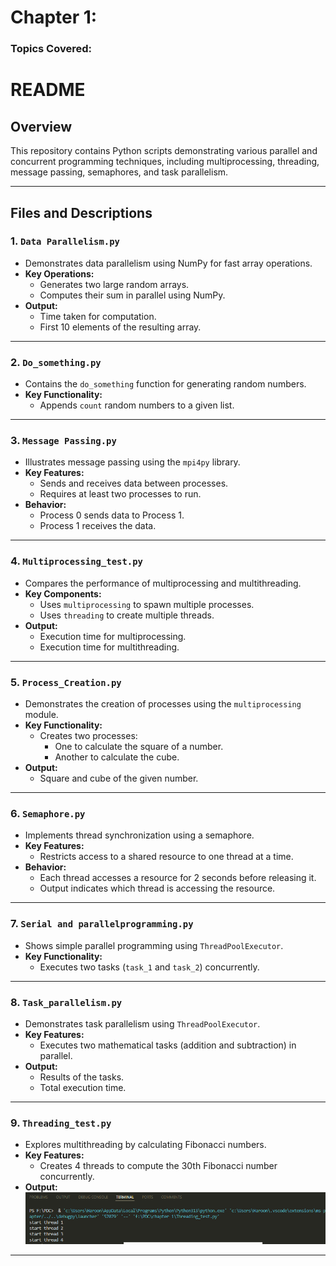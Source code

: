 # Chapter 1:
### Topics Covered:

# README

## Overview

This repository contains Python scripts demonstrating various parallel and concurrent programming techniques, including multiprocessing, threading, message passing, semaphores, and task parallelism.

---

## Files and Descriptions

### **1. `Data Parallelism.py`**
- Demonstrates data parallelism using NumPy for fast array operations.
- **Key Operations:**
  - Generates two large random arrays.
  - Computes their sum in parallel using NumPy.
- **Output:**
  - Time taken for computation.
  - First 10 elements of the resulting array.

---

### **2. `Do_something.py`**
- Contains the `do_something` function for generating random numbers.
- **Key Functionality:**
  - Appends `count` random numbers to a given list.

---

### **3. `Message Passing.py`**
- Illustrates message passing using the `mpi4py` library.
- **Key Features:**
  - Sends and receives data between processes.
  - Requires at least two processes to run.
- **Behavior:**
  - Process 0 sends data to Process 1.
  - Process 1 receives the data.

---

### **4. `Multiprocessing_test.py`**
- Compares the performance of multiprocessing and multithreading.
- **Key Components:**
  - Uses `multiprocessing` to spawn multiple processes.
  - Uses `threading` to create multiple threads.
- **Output:**
  - Execution time for multiprocessing.
  - Execution time for multithreading.

---

### **5. `Process_Creation.py`**
- Demonstrates the creation of processes using the `multiprocessing` module.
- **Key Functionality:**
  - Creates two processes:
    - One to calculate the square of a number.
    - Another to calculate the cube.
- **Output:**
  - Square and cube of the given number.

---

### **6. `Semaphore.py`**
- Implements thread synchronization using a semaphore.
- **Key Features:**
  - Restricts access to a shared resource to one thread at a time.
- **Behavior:**
  - Each thread accesses a resource for 2 seconds before releasing it.
  - Output indicates which thread is accessing the resource.

---

### **7. `Serial and parallelprogramming.py`**
- Shows simple parallel programming using `ThreadPoolExecutor`.
- **Key Functionality:**
  - Executes two tasks (`task_1` and `task_2`) concurrently.

---

### **8. `Task_parallelism.py`**
- Demonstrates task parallelism using `ThreadPoolExecutor`.
- **Key Features:**
  - Executes two mathematical tasks (addition and subtraction) in parallel.
- **Output:**
  - Results of the tasks.
  - Total execution time.

---

### **9. `Threading_test.py`**
- Explores multithreading by calculating Fibonacci numbers.
- **Key Features:**
  - Creates 4 threads to compute the 30th Fibonacci number concurrently.
- **Output:**
![thread_test](image-1.png)
---





